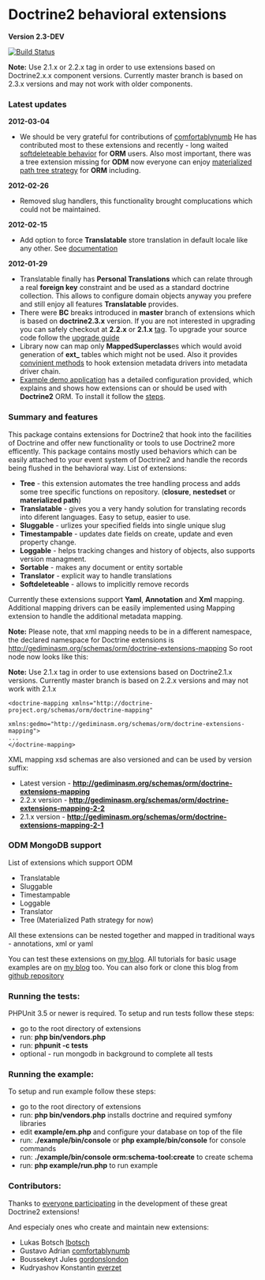 # Doctrine2 behavioral extensions

**Version 2.3-DEV**

[![Build Status](https://secure.travis-ci.org/l3pp4rd/DoctrineExtensions.png?branch=master)](http://travis-ci.org/l3pp4rd/DoctrineExtensions)

**Note:** Use 2.1.x or 2.2.x tag in order to use extensions based on Doctrine2.x.x component versions. Currently
master branch is based on 2.3.x versions and may not work with older components.

### Latest updates

**2012-03-04**

- We should be very grateful for contributions of [comfortablynumb](http://github.com/comfortablynumb)
He has contributed most to these extensions and recently - long waited [softdeleteable
behavior](https://github.com/l3pp4rd/DoctrineExtensions/blob/master/doc/softdeleteable.md) for **ORM** users. Also most important, there
was a tree extension missing for **ODM** now everyone can enjoy [materialized path tree strategy](https://github.com/l3pp4rd/DoctrineExtensions/blob/master/doc/tree.md#materialized-path) for **ORM** including.

**2012-02-26**

- Removed slug handlers, this functionality brought complucations which could not be maintained.

**2012-02-15**

- Add option to force **Translatable** store translation in default locale like any other.
See [documentation](http://github.com/l3pp4rd/DoctrineExtensions/blob/master/doc/translatable.md#advanced-examples)

**2012-01-29**

- Translatable finally has **Personal Translations** which can relate through a real **foreign key**
constraint and be used as a standard doctrine collection. This allows to configure domain
objects anyway you prefere and still enjoy all features **Translatable** provides.
- There were **BC** breaks introduced in **master** branch of extensions which is
based on **doctrine2.3.x** version. If you are not interested in upgrading you can
safely checkout at **2.2.x** or **2.1.x** [tag](http://github.com/l3pp4rd/DoctrineExtensions/tags).
To upgrade your source code follow the [upgrade guide](https://github.com/l3pp4rd/DoctrineExtensions/blob/master/upgrade/2-3-0.md)
- Library now can map only **MappedSuperclass**es which would avoid generation of **ext_**
tables which might not be used. Also it provides [convinient methods](https://github.com/l3pp4rd/DoctrineExtensions/blob/master/lib/Gedmo/DoctrineExtensions.php#L66)
to hook extension metadata drivers into metadata driver chain.
- [Example demo application](https://github.com/l3pp4rd/DoctrineExtensions/blob/master/example/em.php) has a detailed configuration provided, which
explains and shows how extensions can or should be used with **Doctrine2** ORM. To install
it follow the [steps](#example-demo).

### Summary and features

This package contains extensions for Doctrine2 that hook into the facilities of Doctrine and
offer new functionality or tools to use Doctrine2 more efficently. This package contains mostly
used behaviors which can be easily attached to your event system of Doctrine2 and handle the
records being flushed in the behavioral way. List of extensions:

- **Tree** - this extension automates the tree handling process and adds some tree specific functions on repository.
(**closure**, **nestedset** or **materialized path**)
- **Translatable** - gives you a very handy solution for translating records into diferent languages. Easy to setup, easier to use.
- **Sluggable** - urlizes your specified fields into single unique slug
- **Timestampable** - updates date fields on create, update and even property change.
- **Loggable** - helps tracking changes and history of objects, also supports version managment.
- **Sortable** - makes any document or entity sortable
- **Translator** - explicit way to handle translations
- **Softdeleteable** - allows to implicitly remove records

Currently these extensions support **Yaml**, **Annotation**  and **Xml** mapping. Additional mapping drivers
can be easily implemented using Mapping extension to handle the additional metadata mapping.

**Note:** Please note, that xml mapping needs to be in a different namespace, the declared namespace for
Doctrine extensions is http://gediminasm.org/schemas/orm/doctrine-extensions-mapping
So root node now looks like this:

**Note:** Use 2.1.x tag in order to use extensions based on Doctrine2.1.x versions. Currently
master branch is based on 2.2.x versions and may not work with 2.1.x

```
<doctrine-mapping xmlns="http://doctrine-project.org/schemas/orm/doctrine-mapping"
                 xmlns:gedmo="http://gediminasm.org/schemas/orm/doctrine-extensions-mapping">
...
</doctrine-mapping>
```

XML mapping xsd schemas are also versioned and can be used by version suffix:

- Latest version - **http://gediminasm.org/schemas/orm/doctrine-extensions-mapping**
- 2.2.x version - **http://gediminasm.org/schemas/orm/doctrine-extensions-mapping-2-2**
- 2.1.x version - **http://gediminasm.org/schemas/orm/doctrine-extensions-mapping-2-1**

### ODM MongoDB support

List of extensions which support ODM

- Translatable
- Sluggable
- Timestampable
- Loggable
- Translator
- Tree (Materialized Path strategy for now)

All these extensions can be nested together and mapped in traditional ways - annotations,
xml or yaml

You can test these extensions on [my blog](http://gediminasm.org/demo "Test doctrine behavioral extensions").
All tutorials for basic usage examples are on [my blog](http://gediminasm.org "Tutorials for extensions") too.
You can also fork or clone this blog from [github repository](https://github.com/l3pp4rd/gediminasm.org)

### Running the tests:

PHPUnit 3.5 or newer is required.
To setup and run tests follow these steps:

- go to the root directory of extensions
- run: **php bin/vendors.php**
- run: **phpunit -c tests**
- optional - run mongodb in background to complete all tests

<a name="example-demo"></a>

### Running the example:

To setup and run example follow these steps:

- go to the root directory of extensions
- run: **php bin/vendors.php** installs doctrine and required symfony libraries
- edit **example/em.php** and configure your database on top of the file
- run: **./example/bin/console** or **php example/bin/console** for console commands
- run: **./example/bin/console orm:schema-tool:create** to create schema
- run: **php example/run.php** to run example

### Contributors:

Thanks to [everyone participating](http://github.com/l3pp4rd/DoctrineExtensions/contributors) in
the development of these great Doctrine2 extensions!

And especialy ones who create and maintain new extensions:

- Lukas Botsch [lbotsch](http://github.com/lbotsch)
- Gustavo Adrian [comfortablynumb](http://github.com/comfortablynumb)
- Boussekeyt Jules [gordonslondon](http://github.com/gordonslondon)
- Kudryashov Konstantin [everzet](http://github.com/everzet)
